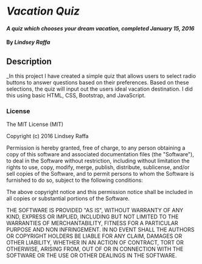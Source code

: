# _Vacation Quiz_

#### _A quiz which chooses your dream vacation, completed January 15, 2016_

#### By _**Lindsey Raffa**_


## Description

_In this project I have created a simple quiz that allows users to select radio buttons to answer questions based on their preferences. Based on these selections, the quiz will input out the users ideal vacation destination. I did this using basic HTML, CSS, Bootstrap, and JavaScript.

### License

The MIT License (MIT)

Copyright (c) 2016 Lindsey Raffa

Permission is hereby granted, free of charge, to any person obtaining a copy of this software and associated documentation files (the "Software"), to deal in the Software without restriction, including without limitation the rights to use, copy, modify, merge, publish, distribute, sublicense, and/or sell copies of the Software, and to permit persons to whom the Software is furnished to do so, subject to the following conditions:

The above copyright notice and this permission notice shall be included in all copies or substantial portions of the Software.

THE SOFTWARE IS PROVIDED "AS IS", WITHOUT WARRANTY OF ANY KIND, EXPRESS OR IMPLIED, INCLUDING BUT NOT LIMITED TO THE WARRANTIES OF MERCHANTABILITY, FITNESS FOR A PARTICULAR PURPOSE AND NON INFRINGEMENT. IN NO EVENT SHALL THE AUTHORS OR COPYRIGHT HOLDERS BE LIABLE FOR ANY CLAIM, DAMAGES OR OTHER LIABILITY, WHETHER IN AN ACTION OF CONTRACT, TORT OR OTHERWISE, ARISING FROM, OUT OF OR IN CONNECTION WITH THE SOFTWARE OR THE USE OR OTHER DEALINGS IN THE
SOFTWARE.
